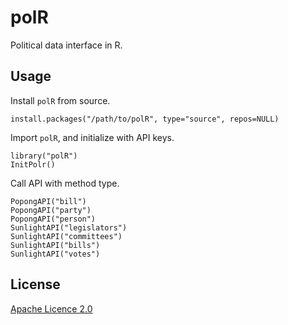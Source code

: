 # polR

Political data interface in R.

## Usage

Install `polR` from source.

    install.packages("/path/to/polR", type="source", repos=NULL)

Import `polR`, and initialize with API keys.

    library("polR")
    InitPolr()

Call API with method type.

    PopongAPI("bill")
    PopongAPI("party")
    PopongAPI("person")
    SunlightAPI("legislators")
    SunlightAPI("committees")
    SunlightAPI("bills")
    SunlightAPI("votes")

## License
[Apache Licence 2.0](http://www.apache.org/licenses/LICENSE-2.0)
